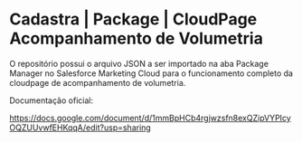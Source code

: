 # Cadastra | Package | CloudPage Acompanhamento de Volumetria

O repositório possui o arquivo JSON a ser importado na aba Package Manager no Salesforce Marketing Cloud para o funcionamento completo da cloudpage de acompanhamento de volumetria. 

Documentação oficial: 

https://docs.google.com/document/d/1mmBpHCb4rgjwzsfn8exQZipVYPIcyOQZUUvwfEHKqqA/edit?usp=sharing



